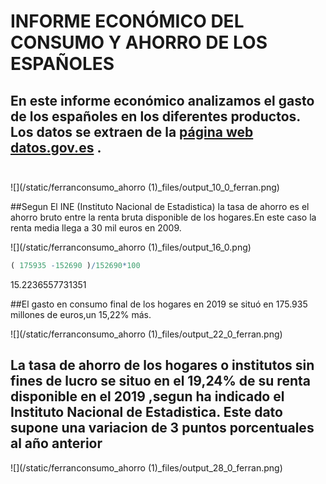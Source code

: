 # INFORME ECONÓMICO DEL CONSUMO Y AHORRO DE LOS ESPAÑOLES

## En este informe económico analizamos el gasto de los españoles en los diferentes productos. Los datos se extraen de la [página web datos.gov.es](datos.gov.es) .<br><br>


![](/static/ferranconsumo_ahorro (1)_files/output_10_0_ferran.png)




##Segun El INE (Instituto Nacional de Estadistica) la tasa de ahorro es el ahorro bruto entre la renta bruta disponible de los hogares.En este caso la renta media llega a 30 mil euros en 2009.






![](/static/ferranconsumo_ahorro (1)_files/output_16_0.png)

```R
( 175935 -152690 )/152690*100
```


15.2236557731351


##El gasto en consumo final de los hogares en 2019 se situó en 175.935 millones de euros,un 15,22% más.




![](/static/ferranconsumo_ahorro (1)_files/output_22_0_ferran.png)

## La tasa de ahorro de los hogares o institutos sin fines de lucro se situo en el 19,24% de su renta disponible en el 2019 ,segun ha indicado el Instituto Nacional de Estadistica. Este dato supone una variacion de 3 puntos porcentuales al año anterior

![](/static/ferranconsumo_ahorro (1)_files/output_28_0_ferran.png)




